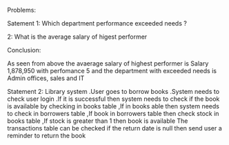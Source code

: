 Problems:

Satement 1: Which department performance exceeded needs ?

2: What is the average salary of higest performer




Conclusion:

As seen from above the avaerage salary of highest performer is Salary 1,878,950 with perfomance 5 and the department with exceeded needs is Admin offices, sales and IT

Statement 2: Library system
.User goes to borrow books
.System needs to check user login
.If it is successful then system needs to check if the book is available by checking in books table 
,If in books able then system needs to check in borrowers table
,If book in borrowers table then check stock in books table 
,If stock is greater than 1 then book is available
The transactions table can be checked if the return date is null then send user a reminder to return the book
